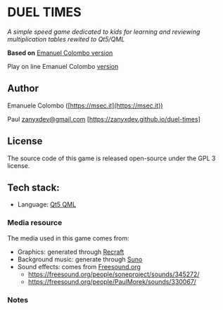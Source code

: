 # DUEL TIMES
*A simple speed game dedicated to kids for learning and reviewing multiplication tables rewited to Qt5/QML*

**Based on** [Emanuel Colombo version](https://github.com/colomboe/duel-times)

 Play on line Emanuel Colombo [version](https://www.msec.it/duel-times/)

## Author
Emanuele Colombo ([https://msec.it](https://msec.it))

Paul zanyxdev@gmail.com [https://zanyxdev.github.io/duel-times]

## License
The source code of this game is released open-source under the GPL 3 license.

## Tech stack:
 - Language: [Qt5 QML](https://www.qt.io/)

### Media resource
The media used in this game comes from:
 - Graphics: generated through [Recraft](https://www.recraft.ai/)
 - Background music: generate through [Suno](https://suno.com/)
 - Sound effects: comes from [Freesound.org](https://www.freesound.org)
   - https://freesound.org/people/soneproject/sounds/345272/
   - https://freesound.org/people/PaulMorek/sounds/330067/

### Notes
